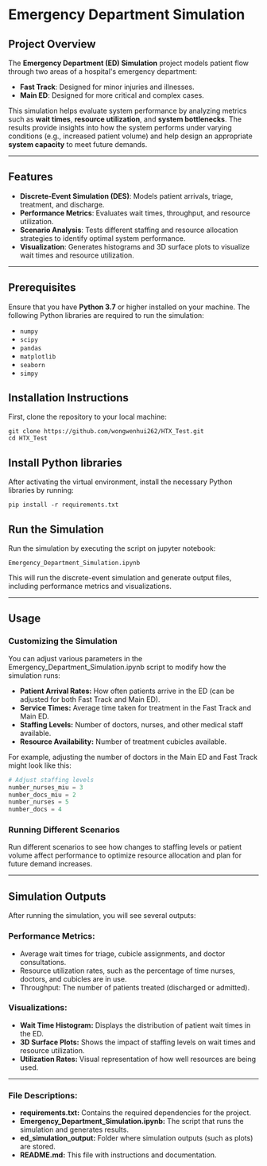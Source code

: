 # Emergency Department Simulation

## Project Overview

The **Emergency Department (ED) Simulation** project models patient flow through two areas of a hospital's emergency department:

- **Fast Track**: Designed for minor injuries and illnesses.
- **Main ED**: Designed for more critical and complex cases.

This simulation helps evaluate system performance by analyzing metrics such as **wait times**, **resource utilization**, and **system bottlenecks**. The results provide insights into how the system performs under varying conditions (e.g., increased patient volume) and help design an appropriate **system capacity** to meet future demands.

---

## Features

- **Discrete-Event Simulation (DES)**: Models patient arrivals, triage, treatment, and discharge.
- **Performance Metrics**: Evaluates wait times, throughput, and resource utilization.
- **Scenario Analysis**: Tests different staffing and resource allocation strategies to identify optimal system performance.
- **Visualization**: Generates histograms and 3D surface plots to visualize wait times and resource utilization.

---

## Prerequisites

Ensure that you have **Python 3.7** or higher installed on your machine. The following Python libraries are required to run the simulation:

- `numpy`
- `scipy`
- `pandas`
- `matplotlib`
- `seaborn`
- `simpy`


## Installation Instructions

First, clone the repository to your local 
machine:

```
git clone https://github.com/wongwenhui262/HTX_Test.git
cd HTX_Test
```

## Install Python libraries

After activating the virtual environment, install the necessary Python libraries by running:

```
pip install -r requirements.txt
```

## Run the Simulation

Run the simulation by executing the script on jupyter notebook:

```
Emergency_Department_Simulation.ipynb
```

This will run the discrete-event simulation and generate output files, including performance metrics and visualizations.

---

## Usage

### Customizing the Simulation

You can adjust various parameters in the Emergency_Department_Simulation.ipynb script to modify how the simulation runs:

- **Patient Arrival Rates:** How often patients arrive in the ED (can be adjusted for both Fast Track and Main ED).
- **Service Times:** Average time taken for treatment in the Fast Track and Main ED.
- **Staffing Levels:** Number of doctors, nurses, and other medical staff available.
- **Resource Availability:** Number of treatment cubicles available.

For example, adjusting the number of doctors in the Main ED and Fast Track might look like this:

```python
# Adjust staffing levels
number_nurses_miu = 3
number_docs_miu = 2
number_nurses = 5
number_docs = 4
```

### Running Different Scenarios

Run different scenarios to see how changes to staffing levels or patient volume affect performance to optimize resource allocation and plan for future demand increases.

---

## Simulation Outputs

After running the simulation, you will see several outputs:

### Performance Metrics:
- Average wait times for triage, cubicle assignments, and doctor consultations.
- Resource utilization rates, such as the percentage of time nurses, doctors, and cubicles are in use.
- Throughput: The number of patients treated (discharged or admitted).

### Visualizations:
- **Wait Time Histogram:** Displays the distribution of patient wait times in the ED.
- **3D Surface Plots:** Shows the impact of staffing levels on wait times and resource utilization.
- **Utilization Rates:** Visual representation of how well resources are being used.

---


### File Descriptions:
- **requirements.txt:** Contains the required dependencies for the project.
- **Emergency_Department_Simulation.ipynb:** The script that runs the simulation and generates results.
- **ed_simulation_output:** Folder where simulation outputs (such as plots) are stored.
- **README.md:** This file with instructions and documentation.

